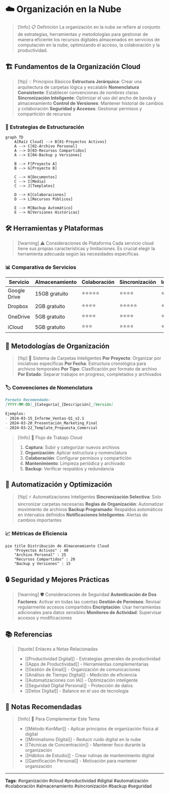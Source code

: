 # ☁️ Organización en la Nube

> [!info] 📋 Definición La organización en la nube se refiere al conjunto de estrategias, herramientas y metodologías para gestionar de manera eficiente los recursos digitales almacenados en servicios de computación en la nube, optimizando el acceso, la colaboración y la productividad.

## 🏗️ Fundamentos de la Organización Cloud

> [!tip] 💡 Principios Básicos **Estructura Jerárquica**: Crear una arquitectura de carpetas lógica y escalable **Nomenclatura Consistente**: Establecer convenciones de nombres claras **Sincronización Inteligente**: Optimizar el uso del ancho de banda y almacenamiento **Control de Versiones**: Mantener historial de cambios y colaboración **Seguridad y Accesos**: Gestionar permisos y compartición de recursos

### 📁 Estrategias de Estructuración

```mermaid
graph TD
    A[Raíz Cloud] --> B[01-Proyectos Activos]
    A --> C[02-Archivo Personal]
    A --> D[03-Recursos Compartidos]
    A --> E[04-Backup y Versiones]
    
    B --> F[Proyecto A]
    B --> G[Proyecto B]
    
    C --> H[Documentos]
    C --> I[Media]
    C --> J[Templates]
    
    D --> K[Colaboraciones]
    D --> L[Recursos Públicos]
    
    E --> M[Backup Automático]
    E --> N[Versiones Históricas]
```

## 🛠️ Herramientas y Plataformas

> [!warning] ⚠️ Consideraciones de Plataforma Cada servicio cloud tiene sus propias características y limitaciones. Es crucial elegir la herramienta adecuada según las necesidades específicas.

### 📊 Comparativa de Servicios

|Servicio|Almacenamiento|Colaboración|Sincronización|Integración|
|---|---|---|---|---|
|Google Drive|15GB gratuito|⭐⭐⭐⭐⭐|⭐⭐⭐⭐|⭐⭐⭐⭐⭐|
|Dropbox|2GB gratuito|⭐⭐⭐⭐|⭐⭐⭐⭐⭐|⭐⭐⭐⭐|
|OneDrive|5GB gratuito|⭐⭐⭐⭐|⭐⭐⭐⭐|⭐⭐⭐⭐⭐|
|iCloud|5GB gratuito|⭐⭐⭐|⭐⭐⭐⭐|⭐⭐⭐|

## 🎯 Metodologías de Organización

> [!tip] 📂 Sistema de Carpetas Inteligentes **Por Proyecto**: Organizar por iniciativas específicas **Por Fecha**: Estructura cronológica para archivos temporales **Por Tipo**: Clasificación por formato de archivo **Por Estado**: Separar trabajos en progreso, completados y archivados

### 🏷️ Convenciones de Nomenclatura

```markdown
Formato Recomendado:
[YYYY-MM-DD]_[Categoría]_[Descripción]_[Versión]

Ejemplos:
- 2024-03-15_Informe_Ventas-Q1_v2.1
- 2024-03-20_Presentación_Marketing_Final
- 2024-03-22_Template_Propuesta_Comercial
```

> [!info] 🔄 Flujo de Trabajo Cloud
> 
> 1. **Captura**: Subir y categorizar nuevos archivos
> 2. **Organización**: Aplicar estructura y nomenclatura
> 3. **Colaboración**: Configurar permisos y compartición
> 4. **Mantenimiento**: Limpieza periódica y archivado
> 5. **Backup**: Verificar respaldos y redundancia

## 🤖 Automatización y Optimización

> [!tip] ⚡ Automatizaciones Inteligentes **Sincronización Selectiva**: Solo sincronizar carpetas necesarias **Reglas de Organización**: Automatizar movimiento de archivos **Backup Programado**: Respaldos automáticos en intervalos definidos **Notificaciones Inteligentes**: Alertas de cambios importantes

### 📈 Métricas de Eficiencia

```mermaid
pie title Distribución de Almacenamiento Cloud
    "Proyectos Activos" : 40
    "Archivo Personal" : 25
    "Recursos Compartidos" : 20
    "Backup y Versiones" : 15
```

## 🔒 Seguridad y Mejores Prácticas

> [!warning] 🛡️ Consideraciones de Seguridad **Autenticación de Dos Factores**: Activar en todas las cuentas **Gestión de Permisos**: Revisar regularmente accesos compartidos **Encriptación**: Usar herramientas adicionales para datos sensibles **Monitoreo de Actividad**: Supervisar accesos y modificaciones

## 📚 Referencias

> [!quote] Enlaces a Notas Relacionadas
> 
> - [[Productividad Digital]] - Estrategias generales de productividad
> - [[Apps de Productividad]] - Herramientas complementarias
> - [[Gestión de Email]] - Organización de comunicaciones
> - [[Análisis de Tiempo Digital]] - Medición de eficiencia
> - [[Automatizaciones con IA]] - Optimización inteligente
> - [[Seguridad Digital Personal]] - Protección de datos
> - [[Detox Digital]] - Balance en el uso de tecnología

## 📖 Notas Recomendadas

> [!info] 🔗 Para Complementar Este Tema
> 
> - [[Método KonMari]] - Aplicar principios de organización física al digital
> - [[Minimalismo Digital]] - Reducir ruido digital en la nube
> - [[Técnicas de Concentración]] - Mantener foco durante la organización
> - [[Hábitos de Estudio]] - Crear rutinas de mantenimiento digital
> - [[Gamificación Personal]] - Motivación para mantener organización

---

**Tags**: #organización #cloud #productividad #digital #automatización #colaboración #almacenamiento #sincronización #backup #seguridad